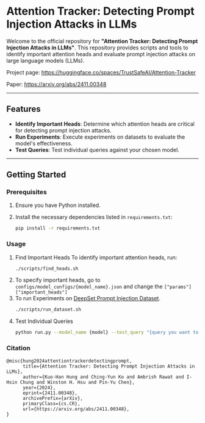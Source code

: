 # Attention Tracker: Detecting Prompt Injection Attacks in LLMs

Welcome to the official repository for **"Attention Tracker: Detecting Prompt Injection Attacks in LLMs"**. This repository provides scripts and tools to identify important attention heads and evaluate prompt injection attacks on large language models (LLMs).

Project page: https://huggingface.co/spaces/TrustSafeAI/Attention-Tracker 

Paper: https://arxiv.org/abs/2411.00348 

---

## Features
- **Identify Important Heads**: Determine which attention heads are critical for detecting prompt injection attacks.
- **Run Experiments**: Execute experiments on datasets to evaluate the model's effectiveness.
- **Test Queries**: Test individual queries against your chosen model.

---

## Getting Started

### Prerequisites
1. Ensure you have Python installed.
2. Install the necessary dependencies listed in `requirements.txt`:

   ```bash
   pip install -r requirements.txt
   ```

### Usage
1. Find Important Heads
    To identify important attention heads, run:
    ```bash
    ./scripts/find_heads.sh
    ```
2. To specify important heads, go to `configs/model_configs/{model_name}.json` and change the `["params"]["important_heads"]`
3. To run Experiments on [DeepSet Prompt Injection Dataset](https://huggingface.co/datasets/deepset/prompt-injections?row=19).
    ```bash
    ./scripts/run_dataset.sh
    ```
4. Test Individual Queries
    ```bash
    python run.py --model_name {model} --test_query "{query you want to test}"
    ```

### Citation
```
@misc{hung2024attentiontrackerdetectingprompt,
      title={Attention Tracker: Detecting Prompt Injection Attacks in LLMs}, 
      author={Kuo-Han Hung and Ching-Yun Ko and Ambrish Rawat and I-Hsin Chung and Winston H. Hsu and Pin-Yu Chen},
      year={2024},
      eprint={2411.00348},
      archivePrefix={arXiv},
      primaryClass={cs.CR},
      url={https://arxiv.org/abs/2411.00348}, 
}
```
